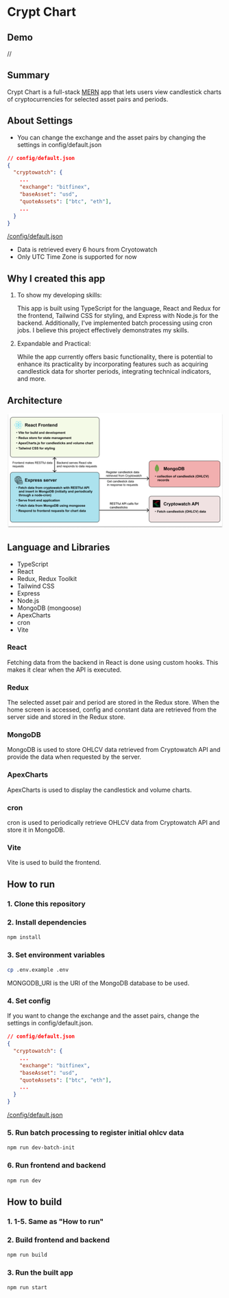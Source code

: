 # Crypt Chart
## Demo
//

## Summary
Crypt Chart is a full-stack [MERN](https://www.geeksforgeeks.org/mern-stack/) app that lets users view candlestick charts of cryptocurrencies for selected asset pairs and periods.

## About Settings
- You can change the exchange and the asset pairs by changing the settings in config/default.json

```json
// config/default.json
{
  "cryptowatch": {
    ...
    "exchange": "bitfinex",
    "baseAsset": "usd",
    "quoteAssets": ["btc", "eth"],
    ...
  }
}
```
[/config/default.json](/config/default.json)

- Data is retrieved every 6 hours from Cryotowatch
- Only UTC Time Zone is supported for now

## Why I created this app
1. To show my developing skills:

      This app is built using TypeScript for the language, React and Redux for the frontend, Tailwind CSS for styling, and Express with Node.js for the backend. Additionally, I've implemented batch processing using cron jobs. I believe this project effectively demonstrates my skills.

2. Expandable and Practical:

      While the app currently offers basic functionality, there is potential to enhance its practicality by incorporating features such as acquiring candlestick data for shorter periods, integrating technical indicators, and more.

## Architecture
![architecture](/readme-resources/architecture.png)

## Language and Libraries
- TypeScript
- React
- Redux, Redux Toolkit
- Tailwind CSS
- Express
- Node.js
- MongoDB (mongoose)
- ApexCharts
- cron
- Vite

### React
Fetching data from the backend in React is done using custom hooks.
This makes it clear when the API is executed.

### Redux
The selected asset pair and period are stored in the Redux store.
When the home screen is accessed, config and constant data are retrieved from the server side and stored in the Redux store.

### MongoDB
MongoDB is used to store OHLCV data retrieved from Cryptowatch API and provide the data when requested by the server.

### ApexCharts
ApexCharts is used to display the candlestick and volume charts.

### cron
cron is used to periodically retrieve OHLCV data from Cryptowatch API and store it in MongoDB.

### Vite
Vite is used to build the frontend.

## How to run
### 1. Clone this repository
   
### 2. Install dependencies
```bash
npm install
```

### 3. Set environment variables
```bash
cp .env.example .env
```
MONGODB_URI is the URI of the MongoDB database to be used.


### 4. Set config
If you want to change the exchange and the asset pairs, change the settings in config/default.json.

```json
// config/default.json
{
  "cryptowatch": {
    ...
    "exchange": "bitfinex",
    "baseAsset": "usd",
    "quoteAssets": ["btc", "eth"],
    ...
  }
}
```
[/config/default.json](/config/default.json)

### 5. Run batch processing to register initial ohlcv data
```bash
npm run dev-batch-init
```

### 6. Run frontend and backend
```bash
npm run dev
```

## How to build
### 1. 1-5. Same as "How to run"
### 2. Build frontend and backend
```bash
npm run build
```
### 3. Run the built app
```bash
npm run start
```
